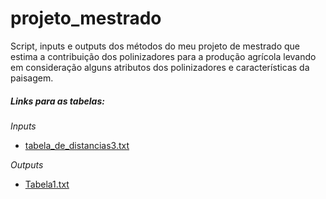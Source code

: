 # projeto_mestrado
Script, inputs e outputs dos métodos do meu projeto de mestrado que estima a contribuição dos polinizadores para a produção agrícola levando em consideração alguns atributos dos polinizadores e características da paisagem.

##### Links para as tabelas:

_Inputs_
* [tabela_de_distancias3.txt](https://drive.google.com/file/d/16BDwc_4BRkgj-jHoTQ2ofQ6JiWKV1oQ5/view?usp=drive_link)

_Outputs_
* [Tabela1.txt](https://drive.google.com/file/d/1pEdSNbT5rXknEZLmX4gMoxdcMdy7_Q3Y/view?usp=sharing)

